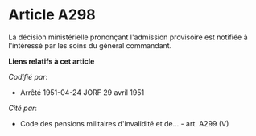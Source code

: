 # Article A298

La décision ministérielle prononçant l'admission provisoire est notifiée à l'intéressé par les soins du général commandant.

**Liens relatifs à cet article**

_Codifié par_:

  - Arrêté 1951-04-24 JORF 29 avril 1951

_Cité par_:

  - Code des pensions militaires d'invalidité et de... - art. A299 (V)

